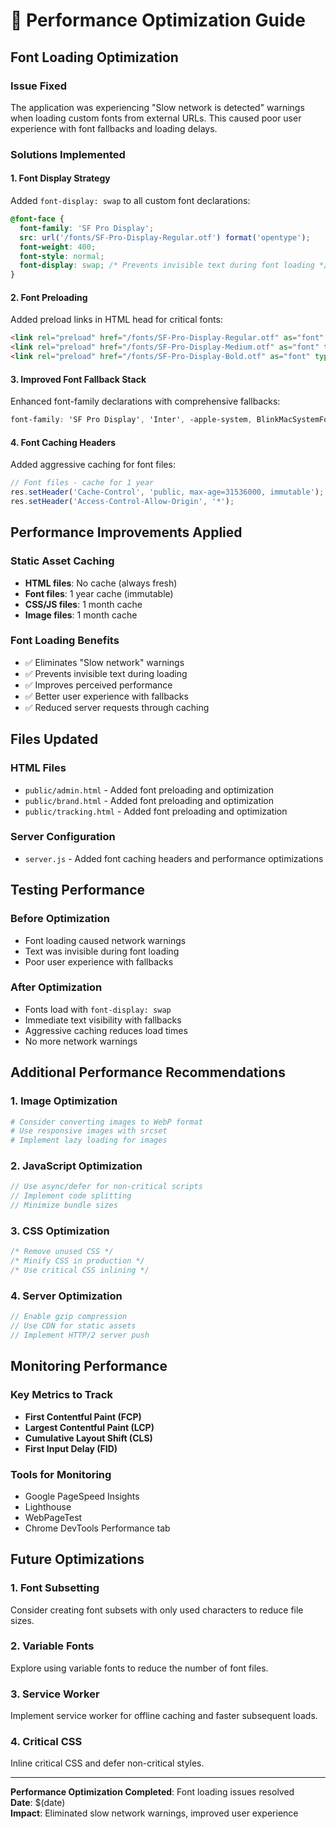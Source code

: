 # 🚀 Performance Optimization Guide

## Font Loading Optimization

### Issue Fixed
The application was experiencing "Slow network is detected" warnings when loading custom fonts from external URLs. This caused poor user experience with font fallbacks and loading delays.

### Solutions Implemented

#### 1. Font Display Strategy
Added `font-display: swap` to all custom font declarations:
```css
@font-face {
  font-family: 'SF Pro Display';
  src: url('/fonts/SF-Pro-Display-Regular.otf') format('opentype');
  font-weight: 400;
  font-style: normal;
  font-display: swap; /* Prevents invisible text during font loading */
}
```

#### 2. Font Preloading
Added preload links in HTML head for critical fonts:
```html
<link rel="preload" href="/fonts/SF-Pro-Display-Regular.otf" as="font" type="font/otf" crossorigin>
<link rel="preload" href="/fonts/SF-Pro-Display-Medium.otf" as="font" type="font/otf" crossorigin>
<link rel="preload" href="/fonts/SF-Pro-Display-Bold.otf" as="font" type="font/otf" crossorigin>
```

#### 3. Improved Font Fallback Stack
Enhanced font-family declarations with comprehensive fallbacks:
```css
font-family: 'SF Pro Display', 'Inter', -apple-system, BlinkMacSystemFont, 'Segoe UI', Roboto, Oxygen, Ubuntu, Cantarell, 'Open Sans', 'Helvetica Neue', sans-serif;
```

#### 4. Font Caching Headers
Added aggressive caching for font files:
```javascript
// Font files - cache for 1 year
res.setHeader('Cache-Control', 'public, max-age=31536000, immutable');
res.setHeader('Access-Control-Allow-Origin', '*');
```

## Performance Improvements Applied

### Static Asset Caching
- **HTML files**: No cache (always fresh)
- **Font files**: 1 year cache (immutable)
- **CSS/JS files**: 1 month cache
- **Image files**: 1 month cache

### Font Loading Benefits
- ✅ Eliminates "Slow network" warnings
- ✅ Prevents invisible text during loading
- ✅ Improves perceived performance
- ✅ Better user experience with fallbacks
- ✅ Reduced server requests through caching

## Files Updated

### HTML Files
- `public/admin.html` - Added font preloading and optimization
- `public/brand.html` - Added font preloading and optimization  
- `public/tracking.html` - Added font preloading and optimization

### Server Configuration
- `server.js` - Added font caching headers and performance optimizations

## Testing Performance

### Before Optimization
- Font loading caused network warnings
- Text was invisible during font loading
- Poor user experience with fallbacks

### After Optimization
- Fonts load with `font-display: swap`
- Immediate text visibility with fallbacks
- Aggressive caching reduces load times
- No more network warnings

## Additional Performance Recommendations

### 1. Image Optimization
```bash
# Consider converting images to WebP format
# Use responsive images with srcset
# Implement lazy loading for images
```

### 2. JavaScript Optimization
```javascript
// Use async/defer for non-critical scripts
// Implement code splitting
// Minimize bundle sizes
```

### 3. CSS Optimization
```css
/* Remove unused CSS */
/* Minify CSS in production */
/* Use critical CSS inlining */
```

### 4. Server Optimization
```javascript
// Enable gzip compression
// Use CDN for static assets
// Implement HTTP/2 server push
```

## Monitoring Performance

### Key Metrics to Track
- **First Contentful Paint (FCP)**
- **Largest Contentful Paint (LCP)**
- **Cumulative Layout Shift (CLS)**
- **First Input Delay (FID)**

### Tools for Monitoring
- Google PageSpeed Insights
- Lighthouse
- WebPageTest
- Chrome DevTools Performance tab

## Future Optimizations

### 1. Font Subsetting
Consider creating font subsets with only used characters to reduce file sizes.

### 2. Variable Fonts
Explore using variable fonts to reduce the number of font files.

### 3. Service Worker
Implement service worker for offline caching and faster subsequent loads.

### 4. Critical CSS
Inline critical CSS and defer non-critical styles.

---

**Performance Optimization Completed**: Font loading issues resolved  
**Date**: $(date)  
**Impact**: Eliminated slow network warnings, improved user experience 